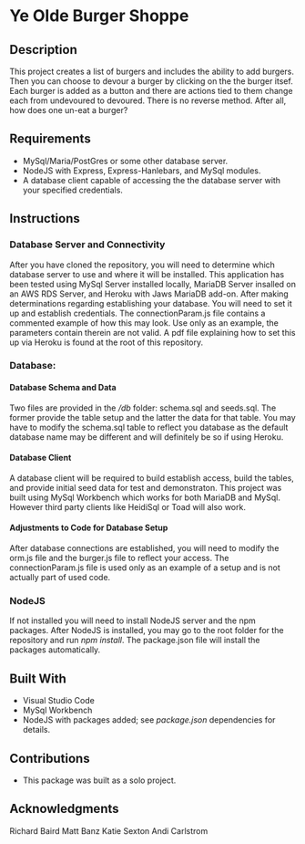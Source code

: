 # Ye Olde Burger Shoppe

## Description
This project creates a list of burgers and includes the ability to add burgers. Then you can choose to devour a burger by clicking on the the burger itsef. Each burger is added as a button and there  are actions tied to them change each from undevoured to devoured. There is no reverse method. After all, how does one un-eat a burger?

## Requirements
* MySql/Maria/PostGres or some other database server.
* NodeJS with Express, Express-Hanlebars, and MySql modules.
* A database client capable of accessing the the database server with your specified credentials.

## Instructions
### Database Server and Connectivity
After you have cloned the repository, you will need to determine which database server to use and where it will be installed. This application has been tested using MySql Server installed locally, MariaDB Server insalled on an AWS RDS Server, and Heroku with Jaws MariaDB add-on. After making determinations regarding establishing your database. You will need to set it up and establish credentials. The connectionParam.js file contains a commented example of how this may look. Use only as an example, the parameters contain therein are not valid. A pdf file explaining how to set this up via Heroku is found at the root of this repository. 

### Database:
#### Database Schema and Data
Two files are provided in the _/db_ folder: schema.sql and seeds.sql. The former provide the table setup and the latter the data for that table. You may have to modify the schema.sql table to reflect you database as the default database name may be different and will definitely be so if using Heroku. 

#### Database Client
A database client will be required to build establish access, build the tables, and provide initial seed data for test and demonstraton. This project was built using MySql Workbench which works for both MariaDB and MySql. However third party clients like HeidiSql or Toad will also work.

#### Adjustments to Code for Database Setup
After database connections are established, you will need to modify the orm.js file and the burger.js file to reflect your access. The connectionParam.js file is used only as an example of a setup and is not actually part of used code. 

### NodeJS
If not installed you will need to install NodeJS server and the npm packages. After NodeJS is installed, you may go to the root folder for the repository and run _npm install_. The package.json file will install the packages automatically.

## Built With
* Visual Studio Code
* MySql Workbench
* NodeJS with packages added; see _package.json_ dependencies for details.

## Contributions
* This package was built as a solo project.

## Acknowledgments
Richard Baird
Matt Banz
Katie Sexton
Andi Carlstrom
